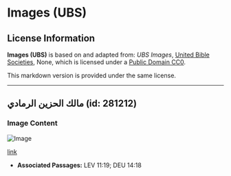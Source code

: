 # Images (UBS)

## License Information

**Images (UBS)** is based on and adapted from: _UBS Images_, [United Bible Societies](https://unitedbiblesocieties.org/), None, which is licensed under a [Public Domain CC0](https://creativecommons.org/public-domain/cc0/).

This markdown version is provided under the same license.



--------------------------------

## مالك الحزين الرمادي (id: 281212)

### Image Content

![Image](https://cdn.aquifer.bible/aquifer-content/resources/Media/WEB-0277_grey_heron.jpg)

[link](https://cdn.aquifer.bible/aquifer-content/resources/Media/WEB-0277_grey_heron.jpg)

* **Associated Passages:** LEV 11:19; DEU 14:18

